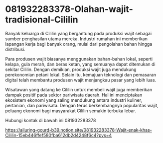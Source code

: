 # 081932283378-Olahan-wajit-tradisional-Cililin
Banyak keluarga di Cililin yang bergantung pada produksi wajit sebagai sumber penghasilan utama mereka. Industri rumahan ini memberikan lapangan kerja bagi banyak orang, mulai dari pengolahan bahan hingga distribusi.

Para produsen wajit biasanya menggunakan bahan-bahan lokal, seperti kelapa, gula merah, dan beras ketan, yang semuanya dapat ditemukan di sekitar Cililin. Dengan demikian, produksi wajit juga mendukung perekonomian petani lokal. Selain itu, kemajuan teknologi dan pemasaran digital telah membantu produsen wajit menjangkau pasar yang lebih luas.

Wisatawan yang datang ke Cililin untuk membeli wajit juga memberikan dampak positif pada sektor pariwisata daerah. Hal ini menciptakan ekosistem ekonomi yang saling mendukung antara industri kuliner, pertanian, dan pariwisata. Dengan terus berkembangnya popularitas wajit, peluang ekonomi bagi masyarakat Cililin semakin terbuka lebar.

Hubungi kontak di bawah ini
081932283378

https://alluring-gourd-b39.notion.site/081932283378-Wajit-enak-khas-Cililin-15eb446ffef580fba612db2d4248f6c4?pvs=4
